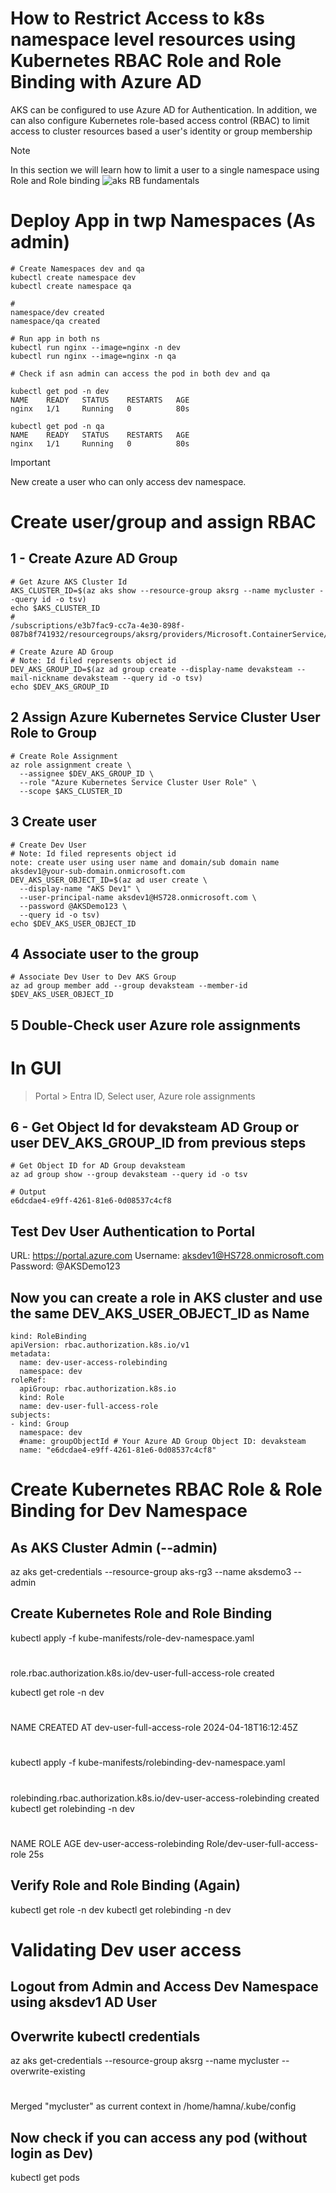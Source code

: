 # How to Restrict Access to k8s namespace level resources using Kubernetes RBAC Role and Role Binding with Azure AD


AKS can be configured to use Azure AD for Authentication.
In addition, we can also configure Kubernetes role-based access control (RBAC) to limit access to cluster resources based a user's identity or group membership

> [!Note]
> In this section we will learn how to limit a user to a single namespace using Role and Role binding
![aks RB fundamentals](https://github.com/wasi-shah/Docker-AKS/assets/51749920/4f39c4be-5568-41cd-a7d9-3f593de0a768)

# Deploy App in twp Namespaces (As admin)
```
# Create Namespaces dev and qa
kubectl create namespace dev
kubectl create namespace qa

# 
namespace/dev created
namespace/qa created

# Run app in both ns
kubectl run nginx --image=nginx -n dev
kubectl run nginx --image=nginx -n qa

# Check if asn admin can access the pod in both dev and qa

kubectl get pod -n dev
NAME    READY   STATUS    RESTARTS   AGE
nginx   1/1     Running   0          80s

kubectl get pod -n qa
NAME    READY   STATUS    RESTARTS   AGE
nginx   1/1     Running   0          80s

```
> [!important]
> New create a user who can only access dev namespace.

# Create user/group and assign RBAC
## 1  - Create Azure AD Group
```
# Get Azure AKS Cluster Id
AKS_CLUSTER_ID=$(az aks show --resource-group aksrg --name mycluster --query id -o tsv)
echo $AKS_CLUSTER_ID
#
/subscriptions/e3b7fac9-cc7a-4e30-898f-087b8f741932/resourcegroups/aksrg/providers/Microsoft.ContainerService/managedClusters/mycluster

# Create Azure AD Group
# Note: Id filed represents object id
DEV_AKS_GROUP_ID=$(az ad group create --display-name devaksteam --mail-nickname devaksteam --query id -o tsv)
echo $DEV_AKS_GROUP_ID
```
## 2 Assign Azure Kubernetes Service Cluster User Role to Group
```
# Create Role Assignment 
az role assignment create \
  --assignee $DEV_AKS_GROUP_ID \
  --role "Azure Kubernetes Service Cluster User Role" \
  --scope $AKS_CLUSTER_ID
```

## 3 Create user 
```
# Create Dev User
# Note: Id filed represents object id
note: create user using user name and domain/sub domain name aksdev1@your-sub-domain.onmicrosoft.com
DEV_AKS_USER_OBJECT_ID=$(az ad user create \
  --display-name "AKS Dev1" \
  --user-principal-name aksdev1@HS728.onmicrosoft.com \
  --password @AKSDemo123 \
  --query id -o tsv)
echo $DEV_AKS_USER_OBJECT_ID 
```
## 4 Associate user to the group
```
# Associate Dev User to Dev AKS Group
az ad group member add --group devaksteam --member-id $DEV_AKS_USER_OBJECT_ID
```
## 5 Double-Check user Azure role assignments
# In GUI
>Portal > Entra ID, Select user, Azure role assignments

## 6 - Get Object Id for devaksteam AD Group or user DEV_AKS_GROUP_ID from previous steps
```
# Get Object ID for AD Group devaksteam
az ad group show --group devaksteam --query id -o tsv

# Output
e6dcdae4-e9ff-4261-81e6-0d08537c4cf8
```

## Test Dev User Authentication to Portal
URL: https://portal.azure.com
Username: aksdev1@HS728.onmicrosoft.com
Password: @AKSDemo123


## Now you can create a role in AKS cluster and use the same DEV_AKS_USER_OBJECT_ID as Name
```
kind: RoleBinding
apiVersion: rbac.authorization.k8s.io/v1
metadata:
  name: dev-user-access-rolebinding
  namespace: dev
roleRef:
  apiGroup: rbac.authorization.k8s.io
  kind: Role
  name: dev-user-full-access-role
subjects:
- kind: Group
  namespace: dev
  #name: groupObjectId # Your Azure AD Group Object ID: devaksteam
  name: "e6dcdae4-e9ff-4261-81e6-0d08537c4cf8" 

```

# Create Kubernetes RBAC Role & Role Binding for Dev Namespace
## As AKS Cluster Admin (--admin)
az aks get-credentials --resource-group aks-rg3 --name aksdemo3 --admin

## Create Kubernetes Role and Role Binding
kubectl apply -f kube-manifests/role-dev-namespace.yaml
#
role.rbac.authorization.k8s.io/dev-user-full-access-role created

kubectl get role -n dev
#
NAME                        CREATED AT
dev-user-full-access-role   2024-04-18T16:12:45Z
#

kubectl apply -f kube-manifests/rolebinding-dev-namespace.yaml
#
rolebinding.rbac.authorization.k8s.io/dev-user-access-rolebinding created
kubectl get rolebinding -n dev
#
NAME                          ROLE                             AGE
dev-user-access-rolebinding   Role/dev-user-full-access-role   25s

## Verify Role and Role Binding (Again)
kubectl get role -n dev
kubectl get rolebinding -n dev

# Validating Dev user access 

## Logout from Admin and  Access Dev Namespace using aksdev1 AD User
## Overwrite kubectl credentials
az aks get-credentials --resource-group aksrg --name mycluster --overwrite-existing
#
Merged "mycluster" as current context in /home/hamna/.kube/config

## Now check if you can access any pod (without login as Dev)
kubectl get pods

